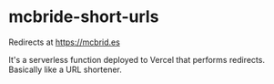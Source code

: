 # mcbride-short-urls

Redirects at https://mcbrid.es

It's a serverless function deployed to Vercel that performs redirects. Basically like a URL shortener.
